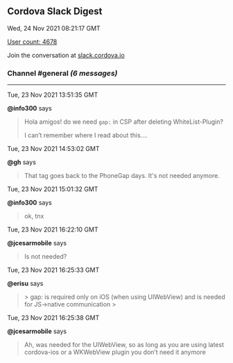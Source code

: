 ## Cordova Slack Digest
Wed, 24 Nov 2021 08:21:17 GMT

[User count: 4678](https://cordova.slack.com/)


Join the conversation at [slack.cordova.io](http://slack.cordova.io/)

### __Channel #general__ _(6 messages)_
---

Tue, 23 Nov 2021 13:51:35 GMT

__@info300__ says 
> Hola amigos!  do we need `gap:` in CSP after deleting WhiteList-Plugin?
> 
> I can’t remember where I read about this….
> 

Tue, 23 Nov 2021 14:53:02 GMT

__@gh__ says 
> That tag goes back to the PhoneGap days. It's not needed anymore.
> 

Tue, 23 Nov 2021 15:01:32 GMT

__@info300__ says 
> ok, tnx
> 

Tue, 23 Nov 2021 16:22:10 GMT

__@jcesarmobile__ says 
> Is not needed?
> 

Tue, 23 Nov 2021 16:25:33 GMT

__@erisu__ says 
> &gt; gap: is required only on iOS (when using UIWebView) and is needed for JS-&gt;native communication
> &gt; 
> 

Tue, 23 Nov 2021 16:25:38 GMT

__@jcesarmobile__ says 
> Ah, was needed for the UIWebView, so as long as you are using latest cordova-ios or a WKWebView plugin you don’t need it anymore
> 
